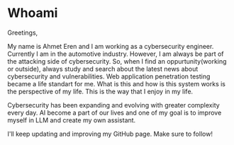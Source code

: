 # Whoami

Greetings,

My name is Ahmet Eren and I am working as a cybersecurity engineer. Currently I am in the automotive industry. However, I am always be part of the attacking side of cybersecurity. So, when I find an oppurtunity(working or outside), always study and search about the latest news about cybersecurity and vulnerabilities. Web application penetration testing became a life standart for me. What is this and how is this system works is the perspective of my life. This is the way that I enjoy in my life. 

Cybersecurity has been expanding and evolving with greater complexity every day. AI become a part of our lives and one of my goal is to improve myself in LLM and create my own assistant. 

I'll keep updating and improving my GitHub page. Make sure to follow!
